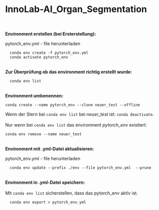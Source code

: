 # InnoLab-AI_Organ_Segmentation<br/><br/>
**Environment erstellen (bei Ersterstellung):**
  
   pytorch_env.yml - file herunterladen
  
```
  conda env create -f pytorch_env.yml
  conda activate pytorch_env
```

<br/>**Zur Überprüfung ob das environment richtig erstellt wurde:**

```
  conda env list
```

<br/>**Environment umbenennen:**
```
conda create --name pytorch_env --clone neuer_test --offline
```
Wenn der Stern bei ```conda env list``` bei _neuer_test_ ist: ```conda deactivate```.<br/><br/>
Nur wenn bei ```conda env list``` das environment _pytorch_env_ existiert:
```
conda env remove --name neuer_test
```

<br/>**Environment mit .yml-Datei aktualisieren:**

   pytorch_env.yml - file herunterladen
  
```
  conda env update --prefix ./env --file pytorch_env.yml  --prune 
```

<br/>**Environment in .yml-Datei speichern:**
<br/><br/>Mit ```conda env list``` sicherstellen, dass das pytorch_env aktiv ist.
  
```
  conda env export > pytorch_env.yml
```
